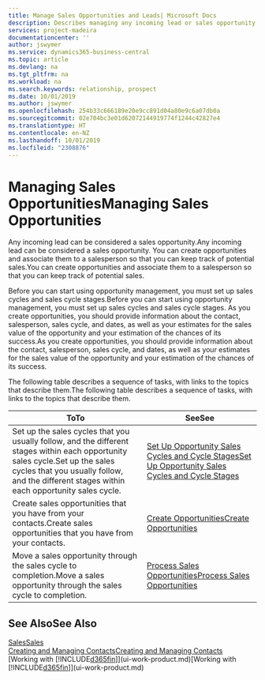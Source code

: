 ```yaml
---
title: Manage Sales Opportunities and Leads| Microsoft Docs
description: Describes managing any incoming lead or sales opportunity in Business Central,  and associating the opportunity with a salesperson to keep track of potential sales.
services: project-madeira
documentationcenter: ''
author: jswymer
ms.service: dynamics365-business-central
ms.topic: article
ms.devlang: na
ms.tgt_pltfrm: na
ms.workload: na
ms.search.keywords: relationship, prospect
ms.date: 10/01/2019
ms.author: jswymer
ms.openlocfilehash: 254b33c666189e20e9cc891d04a80e9c6a07db0a
ms.sourcegitcommit: 02e704bc3e01d62072144919774f1244c42827e4
ms.translationtype: HT
ms.contentlocale: en-NZ
ms.lasthandoff: 10/01/2019
ms.locfileid: "2308876"
---
```

# <a name="managing-sales-opportunities"></a><span data-ttu-id="64379-103">Managing Sales Opportunities</span><span class="sxs-lookup"><span data-stu-id="64379-103">Managing Sales Opportunities</span></span>
<span data-ttu-id="64379-104">Any incoming lead can be considered a sales opportunity.</span><span class="sxs-lookup"><span data-stu-id="64379-104">Any incoming lead can be considered a sales opportunity.</span></span> <span data-ttu-id="64379-105">You can create opportunities and associate them to a salesperson so that you can keep track of potential sales.</span><span class="sxs-lookup"><span data-stu-id="64379-105">You can create opportunities and associate them to a salesperson so that you can keep track of potential sales.</span></span>

<span data-ttu-id="64379-106">Before you can start using opportunity management, you must set up sales cycles and sales cycle stages.</span><span class="sxs-lookup"><span data-stu-id="64379-106">Before you can start using opportunity management, you must set up sales cycles and sales cycle stages.</span></span> <span data-ttu-id="64379-107">As you create opportunities, you should provide information about the contact, salesperson, sales cycle, and dates, as well as your estimates for the sales value of the opportunity and your estimation of the chances of its success.</span><span class="sxs-lookup"><span data-stu-id="64379-107">As you create opportunities, you should provide information about the contact, salesperson, sales cycle, and dates, as well as your estimates for the sales value of the opportunity and your estimation of the chances of its success.</span></span>

<span data-ttu-id="64379-108">The following table describes a sequence of tasks, with links to the topics that describe them.</span><span class="sxs-lookup"><span data-stu-id="64379-108">The following table describes a sequence of tasks, with links to the topics that describe them.</span></span>

| <span data-ttu-id="64379-109">To</span><span class="sxs-lookup"><span data-stu-id="64379-109">To</span></span> | <span data-ttu-id="64379-110">See</span><span class="sxs-lookup"><span data-stu-id="64379-110">See</span></span> |
| --- | --- |
| <span data-ttu-id="64379-111">Set up the sales cycles that you usually follow, and the different stages within each opportunity sales cycle.</span><span class="sxs-lookup"><span data-stu-id="64379-111">Set up the sales cycles that you usually follow, and the different stages within each opportunity sales cycle.</span></span> |[<span data-ttu-id="64379-112">Set Up Opportunity Sales Cycles and Cycle Stages</span><span class="sxs-lookup"><span data-stu-id="64379-112">Set Up Opportunity Sales Cycles and Cycle Stages</span></span>](marketing-how-setup-opportunity-sales-cycles-stages.md) |
| <span data-ttu-id="64379-113">Create sales opportunities that you have from your contacts.</span><span class="sxs-lookup"><span data-stu-id="64379-113">Create sales opportunities that you have from your contacts.</span></span> |[<span data-ttu-id="64379-114">Create Opportunities</span><span class="sxs-lookup"><span data-stu-id="64379-114">Create Opportunities</span></span>](marketing-how-create-opportunities.md) |
| <span data-ttu-id="64379-115">Move a sales opportunity through the sales cycle to completion.</span><span class="sxs-lookup"><span data-stu-id="64379-115">Move a sales opportunity through the sales cycle to completion.</span></span> |[<span data-ttu-id="64379-116">Process Sales Opportunities</span><span class="sxs-lookup"><span data-stu-id="64379-116">Process Sales Opportunities</span></span>](marketing-processing-sales-opportunities.md) |

## <a name="see-also"></a><span data-ttu-id="64379-117">See Also</span><span class="sxs-lookup"><span data-stu-id="64379-117">See Also</span></span>
[<span data-ttu-id="64379-118">Sales</span><span class="sxs-lookup"><span data-stu-id="64379-118">Sales</span></span>](sales-manage-sales.md)  
[<span data-ttu-id="64379-119">Creating and Managing Contacts</span><span class="sxs-lookup"><span data-stu-id="64379-119">Creating and Managing Contacts</span></span>](marketing-contacts.md)  
<span data-ttu-id="64379-120">[Working with [!INCLUDE[d365fin](includes/d365fin_md.md)]](ui-work-product.md)</span><span class="sxs-lookup"><span data-stu-id="64379-120">[Working with [!INCLUDE[d365fin](includes/d365fin_md.md)]](ui-work-product.md)</span></span>
